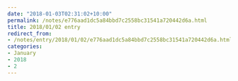 ```yaml
---
date: "2018-01-03T02:31:02+10:00"
permalink: /notes/e776aad1dc5a84bbd7c2558bc31541a720442d6a.html
title: 2018/01/02 entry
redirect_from:
- /notes/entry/2018/01/02/e776aad1dc5a84bbd7c2558bc31541a720442d6a.html
categories:
- January
- 2018
- 2
---
```

